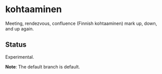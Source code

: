 # kohtaaminen

Meeting,  rendezvous, confluence (Finnish kohtaaminen) mark up, down, and up again.

## Status

Experimental.

**Note**: The default branch is default.

